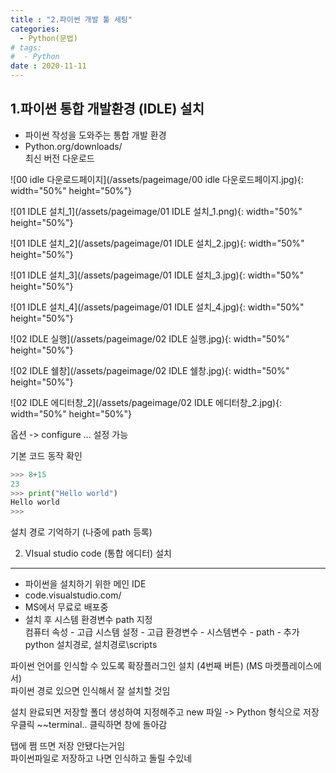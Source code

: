 ```yaml
---
title : "2.파이썬 개발 툴 세팅"
categories:
  - Python(문법)
# tags:
#  - Python
date : 2020-11-11
--- 
```


  
1.파이썬 통합 개발환경 (IDLE)  설치   
---

 - 파이썬 작성을 도와주는 통합 개발 환경   
 - Python.org/downloads/  
  최신 버전 다운로드  

![00 idle 다운로드페이지](/assets/pageimage/00 idle 다운로드페이지.jpg){: width="50%" height="50%"}

![01 IDLE 설치_1](/assets/pageimage/01 IDLE 설치_1.png){: width="50%" height="50%"}

![01 IDLE 설치_2](/assets/pageimage/01 IDLE 설치_2.jpg){: width="50%" height="50%"}

![01 IDLE 설치_3](/assets/pageimage/01 IDLE 설치_3.jpg){: width="50%" height="50%"}

![01 IDLE 설치_4](/assets/pageimage/01 IDLE 설치_4.jpg){: width="50%" height="50%"}


![02 IDLE 실행](/assets/pageimage/02 IDLE 실행.jpg){: width="50%" height="50%"}

![02 IDLE 쉘창](/assets/pageimage/02 IDLE 쉘창.jpg){: width="50%" height="50%"}

![02 IDLE 에디터창_2](/assets/pageimage/02 IDLE 에디터창_2.jpg){: width="50%" height="50%"}


옵션 -> configure ... 설정 가능   

기본 코드 동작 확인  

```python
>>> 8+15
23
>>> print("Hello world")
Hello world
>>>
```

설치 경로 기억하기 (나중에 path 등록)   

2) VIsual studio code (통합 에디터) 설치  
---

 - 파이썬을 설치하기 위한 메인 IDE   
 - code.visualstudio.com/  
 - MS에서 무료로 배포중   
 - 설치 후 시스템 환경변수 path 지정   
 컴퓨터 속성 - 고급 시스템 설정 - 고급 환경변수 - 시스템변수 - path - 추가   
python 설치경로, 설치경로\scripts  
  
파이썬 언어를 인식할 수 있도록 확장플러그인 설치 (4번째 버튼) (MS 마켓플레이스에서)   
파이썬 경로 있으면 인식해서 잘 설치할 것임   
  
설치 완료되면 저장할 폴더 생성하여 지정해주고 new 파일 -> Python 형식으로 저장   
우클릭 ~~terminal.. 클릭하면 창에 돌아감   
  
탭에 쩜 뜨면 저장 안됐다는거임  
파이썬파일로 저장하고 나면 인식하고 돌릴 수있네  
  
